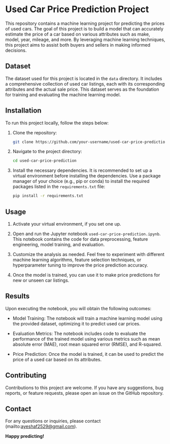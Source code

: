 # Used Car Price Prediction Project


This repository contains a machine learning project for predicting the prices of used cars. The goal of this project is to build a model that can accurately estimate the price of a car based on various attributes such as make, model, year, mileage, and more. By leveraging machine learning techniques, this project aims to assist both buyers and sellers in making informed decisions.

## Dataset

The dataset used for this project is located in the `data` directory. It includes a comprehensive collection of used car listings, each with its corresponding attributes and the actual sale price. This dataset serves as the foundation for training and evaluating the machine learning model.

## Installation

To run this project locally, follow the steps below:

1. Clone the repository:

   ```bash
   git clone https://github.com/your-username/used-car-price-prediction.git
   ```

2. Navigate to the project directory:

   ```bash
   cd used-car-price-prediction
   ```

3. Install the necessary dependencies. It is recommended to set up a virtual environment before installing the dependencies. Use a package manager of your choice (e.g., pip or conda) to install the required packages listed in the `requirements.txt` file:

   ```bash
   pip install -r requirements.txt
   ```

## Usage

1. Activate your virtual environment, if you set one up.

2. Open and run the Jupyter notebook `used-car-price-prediction.ipynb`. This notebook contains the code for data preprocessing, feature engineering, model training, and evaluation.

3. Customize the analysis as needed. Feel free to experiment with different machine learning algorithms, feature selection techniques, or hyperparameter tuning to improve the price prediction accuracy.

4. Once the model is trained, you can use it to make price predictions for new or unseen car listings.

## Results

Upon executing the notebook, you will obtain the following outcomes:

- Model Training: The notebook will train a machine learning model using the provided dataset, optimizing it to predict used car prices.

- Evaluation Metrics: The notebook includes code to evaluate the performance of the trained model using various metrics such as mean absolute error (MAE), root mean squared error (RMSE), and R-squared.

- Price Prediction: Once the model is trained, it can be used to predict the price of a used car based on its attributes.

## Contributing

Contributions to this project are welcome. If you have any suggestions, bug reports, or feature requests, please open an issue on the GitHub repository.

## Contact

For any questions or inquiries, please contact (mailto:ayeshaf2529@gmail.com).

**Happy predicting!**
